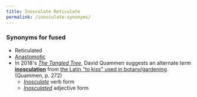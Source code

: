 ```yaml
---
title: Inosculate Reticulate
permalink: /inosculate-synonyms/
---
```


### Synonyms for fused
* Reticulated
* [Anastomotic](https://en.wikipedia.org/wiki/Anastomosis)
* In 2018's [*The Tangled Tree*](https://www.amazon.com/Tangled-Tree-Radical-History-Life/dp/1476776628), David Quammen suggests an alternate term [**inosculation**](https://en.wikipedia.org/wiki/Inosculation) from [the Latin "to kiss" used in botany/gardening](https://books.google.com/books?id=bH6hDwAAQBAJ&pg=PA272&lpg=PA272&dq=david+quammen+tangled+tree+%22inosculation%22&source=bl&ots=Hbvn1Le0tt&sig=ACfU3U1TbqZID9XfXAYlnaMXNHTPH7pweA&hl=en&sa=X&ved=2ahUKEwji7LGpt9vtAhUTBs0KHZDPDkkQ6AEwDnoECAkQAg#v=onepage&q=david%20quammen%20tangled%20tree%20%22inosculation%22&f=false). (Quammen, p. 272)
	* [*Inosculate*](https://www.dictionary.com/browse/inosculate) verb form
	* [*Inosculated*](https://www.thefreedictionary.com/inosculated) adjective form
